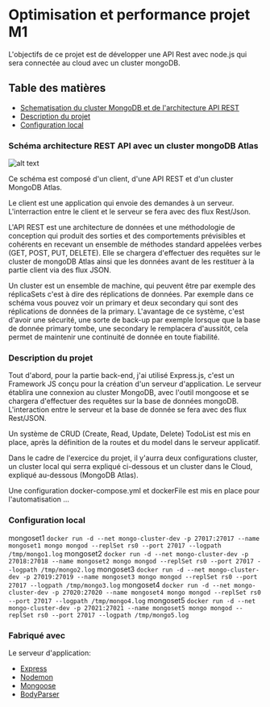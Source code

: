 Optimisation et performance projet M1
===================
L'objectifs de ce projet est de développer une API Rest avec node.js qui sera connectée au cloud avec un cluster mongoDB.

## Table des matières

- [Schematisation du cluster MongoDB et de l'architecture API REST](#architecture-technique)
- [Description du projet](#description-du-projet)
- [Configuration local](#configuration-local)


### Schéma architecture REST API avec un cluster mongoDB Atlas
![alt text](https://github.com/davidle93/mds_m1_le_david_optimperf/blob/master/sch%C3%A9ma/Architecture%20REST%20avec%20un%20cluster%20mongoDB.jpg)

Ce schéma est composé d'un client, d'une API REST et d'un cluster MongoDB Atlas.

Le client est une application qui envoie des demandes à un serveur. L'interraction entre le client et le serveur se fera avec des flux Rest/Json.

L'API REST est une architecture de données et une méthodologie de conception qui produit des sorties et des comportements prévisibles et cohérents en recevant un ensemble de méthodes standard appelées verbes (GET, POST, PUT, DELETE). Elle se chargera d'effectuer des requêtes sur le cluster de mongoDB Atlas ainsi que les données avant de les restituer à la partie client via des flux JSON.

Un cluster est un ensemble de machine, qui peuvent être par exemple des réplicaSets c'est à dire des réplications de données. Par exemple dans ce schéma vous pouvez voir un primary et deux secondary qui sont des réplications de données de la primary. L'avantage de ce système, c'est d'avoir une sécurité, une sorte de back-up par exemple lorsque que la base de donnée primary tombe, une secondary le remplacera d'aussitôt, cela permet de maintenir une continuité de donnée en toute fiabilité.


### Description du projet
Tout d'abord, pour la partie back-end, j'ai utilisé Express.js, c'est un Framework JS conçu pour la création d'un serveur d'application. Le serveur établira une connexion au cluster MongoDB, avec l'outil mongoose et se chargera d'effectuer des requêtes sur la base de données mongoDB. L'interaction entre le serveur et la base de donnée se fera avec des flux Rest/JSON.

Un système de CRUD (Create, Read, Update, Delete) TodoList est mis en place, après la définition de la routes et du model dans le serveur applicatif.

Dans le cadre de l'exercice du projet, il y'aurra deux configurations cluster, un cluster local qui serra expliqué ci-dessous et un cluster dans le Cloud, expliqué au-dessous (MongoDB Atlas).

Une configuration docker-compose.yml et dockerFile est mis en place pour l'automatisation ...

### Configuration local

mongoset1
``docker run -d --net mongo-cluster-dev -p 27017:27017 --name mongoset1 mongo mongod --replSet rs0 --port 27017 --logpath /tmp/mongo1.log``
mongoset2
``docker run -d --net mongo-cluster-dev -p 27018:27018 --name mongoset2 mongo mongod --replSet rs0 --port 27017 --logpath /tmp/mongo2.log``
mongoset3
``docker run -d --net mongo-cluster-dev -p 27019:27019 --name mongoset3 mongo mongod --replSet rs0 --port 27017 --logpath /tmp/mongo3.log``
mongoset4
``docker run -d --net mongo-cluster-dev -p 27020:27020 --name mongoset4 mongo mongod --replSet rs0 --port 27017 --logpath /tmp/mongo4.log``
mongoset5
``docker run -d --net mongo-cluster-dev -p 27021:27021 --name mongoset5 mongo mongod --replSet rs0 --port 27017 --logpath /tmp/mongo5.log``


### Fabriqué avec

Le serveur d'application:
* [Express](https://www.npmjs.com/package/express)
* [Nodemon](https://www.npmjs.com/package/nodemon)
* [Mongoose](https://www.npmjs.com/package/mongoose)
* [BodyParser](https://www.npmjs.com/package/body-parsers)
